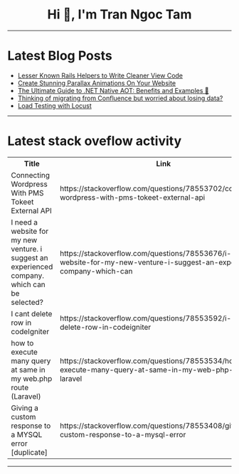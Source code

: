 <h1 align="center">Hi 👋, I'm Tran Ngoc Tam</h1>

---

# Latest Blog Posts 
<!-- BLOG-POST-LIST:START -->
- [Lesser Known Rails Helpers to Write Cleaner View Code](https://dev.to/railsdesigner/lesser-known-rails-helpers-to-write-cleaner-view-code-5d3n)
- [Create Stunning Parallax Animations On Your Website](https://dev.to/keploy/create-stunning-parallax-animations-on-your-website-1clc)
- [The Ultimate Guide to .NET Native AOT: Benefits and Examples 🤫](https://dev.to/bytehide/the-ultimate-guide-to-net-native-aot-benefits-and-examples-pg4)
- [Thinking of migrating from Confluence but worried about losing data?](https://dev.to/lorina_b/thinking-of-migrating-from-confluence-but-worried-about-losing-data-1gpc)
- [Load Testing with Locust](https://dev.to/ajt2/load-testing-with-locust-4h1p)
<!-- BLOG-POST-LIST:END -->

---

# Latest stack oveflow activity
<table>
  <tr><th>Title</th><th>Link</th></tr>
  <!-- STACKOVERFLOW:START --><tr><td>Connecting Wordpress With PMS Tokeet External API</td><td>https://stackoverflow.com/questions/78553702/connecting-wordpress-with-pms-tokeet-external-api</td></tr><tr><td>I need a website for my new venture. i suggest an experienced company. which can be selected?</td><td>https://stackoverflow.com/questions/78553676/i-need-a-website-for-my-new-venture-i-suggest-an-experienced-company-which-can</td></tr><tr><td>I cant delete row in codeIgniter</td><td>https://stackoverflow.com/questions/78553592/i-cant-delete-row-in-codeigniter</td></tr><tr><td>how to execute many query at same in my web.php route &lpar;Laravel&rpar;</td><td>https://stackoverflow.com/questions/78553534/how-to-execute-many-query-at-same-in-my-web-php-route-laravel</td></tr><tr><td>Giving a custom response to a MYSQL error [duplicate]</td><td>https://stackoverflow.com/questions/78553408/giving-a-custom-response-to-a-mysql-error</td></tr><!-- STACKOVERFLOW:END -->
</table>

---


